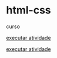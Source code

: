 # html-css
 curso

<a href="https://carlamayanna.github.io/html-css/exercios/exe001">executar atividade</a>

<a href="https://carlamayanna.github.io/html-css/exercios/exe003">executar atividade</a>